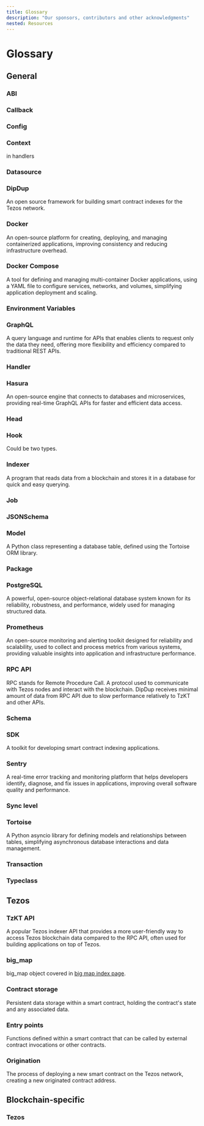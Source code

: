 ```yaml
---
title: Glossary
description: "Our sponsors, contributors and other acknowledgments"
nested: Resources
---
```


<!-- markdownlint-disable no-duplicate-heading -->

# Glossary

## General

### ABI

### Callback

### Config

### Context

in handlers

### Datasource

### DipDup

An open source framework for building smart contract indexes for the Tezos network.

### Docker

An open-source platform for creating, deploying, and managing containerized applications, improving consistency and reducing infrastructure overhead.

### Docker Compose

A tool for defining and managing multi-container Docker applications, using a YAML file to configure services, networks, and volumes, simplifying application deployment and scaling.

### Environment Variables

### GraphQL

A query language and runtime for APIs that enables clients to request only the data they need, offering more flexibility and efficiency compared to traditional REST APIs.

### Handler

### Hasura

An open-source engine that connects to databases and microservices, providing real-time GraphQL APIs for faster and efficient data access.

### Head

### Hook

Could be two types.

### Indexer

A program that reads data from a blockchain and stores it in a database for quick and easy querying.

### Job

### JSONSchema

### Model

A Python class representing a database table, defined using the Tortoise ORM library.

### Package

### PostgreSQL

A powerful, open-source object-relational database system known for its reliability, robustness, and performance, widely used for managing structured data.

### Prometheus

An open-source monitoring and alerting toolkit designed for reliability and scalability, used to collect and process metrics from various systems, providing valuable insights into application and infrastructure performance.

### RPC API

RPC stands for Remote Procedure Call. A protocol used to communicate with Tezos nodes and interact with the blockchain. DipDup receives minimal amount of data from RPC API due to slow performance relatively to TzKT and other APIs.

### Schema

### SDK

A toolkit for developing smart contract indexing applications.

### Sentry

A real-time error tracking and monitoring platform that helps developers identify, diagnose, and fix issues in applications, improving overall software quality and performance.

### Sync level

### Tortoise

A Python asyncio library for defining models and relationships between tables, simplifying asynchronous database interactions and data management.

### Transaction

### Typeclass

## Tezos

### TzKT API

A popular Tezos indexer API that provides a more user-friendly way to access Tezos blockchain data compared to the RPC API, often used for building applications on top of Tezos.

### big_map

big_map object covered in [big map index page](2.indexes/4.tezos_big_maps.md).

### Contract storage

Persistent data storage within a smart contract, holding the contract's state and any associated data.

### Entry points

Functions defined within a smart contract that can be called by external contract invocations or other contracts.

### Origination

The process of deploying a new smart contract on the Tezos network, creating a new originated contract address.

## Blockchain-specific

### Tezos
